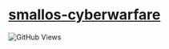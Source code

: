 # [smallos-cyberwarfare](https://github.com/smallOS-cyberwarfare/smallOS-cyberwarfare)



![GitHub Views](https://komarev.com/ghpvc/?username=smallOS-cyberwarfare&color=05C605)





